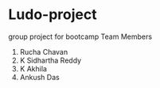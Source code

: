 # Ludo-project
group project for bootcamp
Team Members
1) Rucha Chavan
2) K Sidhartha Reddy
3) K Akhila
4) Ankush Das 
